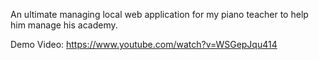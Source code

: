An ultimate managing local web application for my piano teacher to help him manage his academy.

Demo Video: https://www.youtube.com/watch?v=WSGepJqu414

